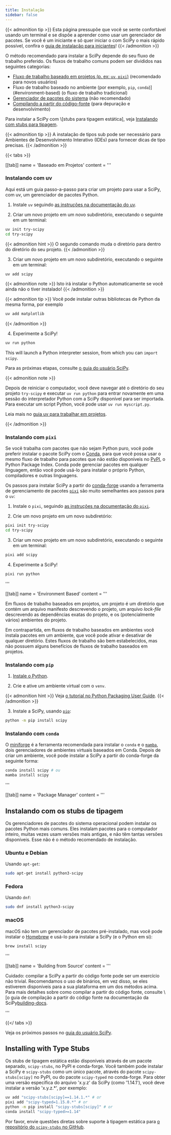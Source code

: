 ```yaml
---
title: Instalação
sidebar: false
---
```


{{< admonition tip >}}
Esta página pressupõe que você se sente confortável usando um terminal e se dispõe a aprender como usar um gerenciador de pacotes. Se você é um iniciante e só quer iniciar o
com SciPy o mais rápido possível, confira o
[guia de instalação para iniciantes](./beginner-install.md)!
{{< /admonition >}}

O método recomendado para instalar a SciPy depende do seu fluxo de trabalho preferido.
Os fluxos de trabalho comuns podem ser divididos nas seguintes categorias:

- [Fluxo de trabalho baseado em projetos (p. ex: `uv`, `pixi`)](#project-based) (recomendado para novos usuários)
- Fluxo de trabalho baseado no ambiente (por exemplo, `pip`, `conda`)](#environment-based) (o fluxo de trabalho tradicional)
- [Gerenciador de pacotes do sistema](#system-package-managers) (não recomendado)
- [Compilando a partir do código-fonte](#building-from-source) (para depuração e desenvolvimento)

Para instalar a SciPy com \\[stubs para tipagem estática],
veja [Instalando com stubs para tipagem](#type-stubs).

[static type stubs]: https://typing.readthedocs.io/en/latest/guides/libraries.html

{{< admonition tip >}}
A instalação de tipos sub pode ser necessário para
Ambientes de Desenvolvimento Interativo (IDEs) para fornecer dicas de tipo precisas.
{{< /admonition >}}

{{< tabs >}}

[[tab]]
name = 'Baseado em Projetos'
content = ''' <a name="project-based"></a>

### Instalando com uv

Aqui está um guia passo-a-passo para criar um projeto para usar a SciPy, com uv,
um gerenciador de pacotes Python.

1. Instale `uv` seguindo [as instruções na documentação do uv](https://docs.astral.sh/uv/getting-started/installation/).

2. Criar um novo projeto em um novo subdiretório, executando o seguinte em um terminal:

```bash
uv init try-scipy
cd try-scipy
```

{{< admonition hint >}}
O segundo comando muda o diretório para dentro do diretório do seu projeto.
{{< /admonition >}}

3. Criar um novo projeto em um novo subdiretório, executando o seguinte em um terminal:

```bash
uv add scipy
```

{{< admonition note >}}
Isto irá instalar o Python automaticamente se você ainda não o tiver instalado!
{{< /admonition >}}

{{< admonition tip >}}
Você pode instalar outras bibliotecas de Python da mesma forma, por exemplo

```bash
uv add matplotlib
```

{{< /admonition >}}

4. Experimente a SciPy!

```bash
uv run python
```

This will launch a Python interpreter session, from which you can `import scipy`.

<!-- prettier-ignore-end -->

Para as próximas etapas, consulte [o guia do usuário SciPy][scipy-user-guide].

[scipy-user-guide]: https://docs.conda.io/projects/conda/en/latest/index.html

{{< admonition note >}}

Depois de reiniciar o computador, você deve navegar até o diretório do seu projeto `try-scipy`
e executar `uv run python` para entrar novamente em uma sessão do interpretador Python
com a SciPy disponível para ser importada.
Para executar um script Python, você pode usar `uv run myscript.py`.

Leia mais no [guia uv para trabalhar em projetos][uv-projects].

[uv-projects]: https://docs.astral.sh/uv/guides/projects/

{{< /admonition >}}

### Instalando com `pixi`

Se você trabalha com pacotes que não sejam Python puro, você pode preferir instalar o pacote SciPy com o [Conda], para que você possa usar o mesmo fluxo de trabalho para pacotes que
não estão disponíveis no [PyPI](https://pypi.org/), o Python Package Index.
Conda pode gerenciar pacotes em qualquer linguagem, então você pode usá-lo para instalar o próprio Python, compiladores e outras linguagens.

[Conda]: https://docs.conda.io/projects/conda/en/latest/index.html

Os passos para instalar SciPy a partir do [conda-forge] usando a ferramenta
de gerenciamento de pacotes [`pixi`] são muito semelhantes aos passos para o `uv`:

[conda-forge]: https://conda-forge.org/
[`pixi`]: https://pixi.sh/latest/

1. Instale o `pixi`, seguindo [as instruções na documentação do `pixi`][install-pixi].

[install-pixi]: https://pixi.sh/latest/

2. Crie um novo projeto em um novo subdiretório:

```bash
pixi init try-scipy
cd try-scipy
```

3. Criar um novo projeto em um novo subdiretório, executando o seguinte em um terminal:

```bash
pixi add scipy
```

4. Experimente a SciPy!

```bash
pixi run python
```

'''

[[tab]]
name = 'Environment Based'
content = '''<a name="environment-based"></a>

Em fluxos de trabalho baseados em projetos, um projeto é um diretório que contém um arquivo manifesto descrevendo o projeto, um arquivo <i>lock-file</i> descrevendo as dependências exatas do projeto, e os (potencialmente vários) ambientes do projeto.

Em contrapartida, em fluxos de trabalho baseados em ambientes você instala pacotes em um ambiente, que você pode ativar e desativar de qualquer diretório.
Estes fluxos de trabalho são bem estabelecidos, mas não possuem alguns benefícios de fluxos de trabalho baseados em projetos.

### Instalando com `pip`

<!-- prettier-ignore-start -->

1. [Instale o Python](https://www.python.org/downloads/).

2. Crie e ative um ambiente virtual com o `venv`.

{{< admonition hint >}}
Veja [o tutorial no Python Packaging User Guide](https://packaging.python.org/en/latest/tutorials/installing-packages/#creating-virtual-environments).
{{< /admonition >}}

3. Instale a SciPy, usando [`pip`]:

```bash
python -m pip install scipy
```

<!-- prettier-ignore-end -->

[`pip`]: https://pip.pypa.io/en/stable/getting-started/

### Instalando com `conda`

O [miniforge] é a ferramenta recomendada para instalar o `conda` e o [`mamba`],
dois gerenciadores de ambientes virtuais baseados em Conda.
Depois de criar um ambiente, você pode instalar a SciPy a partir do conda-forge da seguinte forma:

```bash
conda install scipy # ou
mamba install scipy
```

[Miniforge]: https://conda-forge.org/download/

[`mamba`]: https://mamba.readthedocs.io/en/latest/

'''

[[tab]]
name = 'Package Manager'
content = ''' <a name="system-package-managers"></a>

## Instalando com os stubs de tipagem

Os gerenciadores de pacotes do sistema operacional podem instalar os pacotes Python mais comuns.
Eles instalam pacotes para o computador inteiro, muitas vezes usam versões mais antigas,
e não têm tantas versões disponíveis. Esse não é o método recomendado de instalação.

### Ubuntu e Debian

Usando `apt-get`:

```bash
sudo apt-get install python3-scipy
```

### Fedora

Usando `dnf`:

```bash
sudo dnf install python3-scipy
```

### macOS

macOS não tem um gerenciador de pacotes pré-instalado, mas você pode instalar o
[Homebrew](https://brew.sh/) e usá-lo para instalar a SciPy (e o Python em si):

```bash
brew install scipy
```

'''

[[tab]]
name = 'Building from Source'
content = ''' <a name="building-from-source"></a>

Cuidado: compilar a SciPy a partir do código fonte pode ser um exercício não trivial. Recomendamos o uso de binários, em vez disso, se eles estiverem disponíveis para a sua plataforma em um dos métodos acima.
Para mais detalhes sobre como compilar a partir do código fonte, consulte
\\[o guia de compilação a partir do código fonte na documentação da SciPy[building-docs].

[building-docs]: https://scipy.github.io/devdocs/building/index.html

'''

{{</ tabs >}}

Veja os próximos passos no [guia do usuário SciPy](https://docs.scipy.org/doc/scipy/tutorial/).

<a name="type-stubs"></a>

## Installing with Type Stubs

Os stubs de tipagem estática estão disponíveis através de um pacote separado, `scipy-stubs`, no PyPI e conda-forge.
Você também pode instalar a SciPy e `scipy-stubs` como um único pacote,
através do pacote `scipy-stubs[scipy]` no PyPI, ou do pacote `scipy-typed`
no conda-forge.
Para obter uma versão específica do arquivo 'x.y.z' da SciPy (como '1.14.1'),
você deve instalar a versão 'x.y.z.\*', por exemplo:

```bash
uv add "scipy-stubs[scipy]==1.14.1.*" # or
pixi add "scipy-typed=1.15.0.*" # or
python -m pip install "scipy-stubs[scipy]" # or
conda install "scipy-typed>=1.14"
```

Por favor, envie questões diretas sobre suporte à tipagem estática para
[o repositório do `scipy-stubs` no GitHub](https://github.com/jorenham/scipy-stubs).
